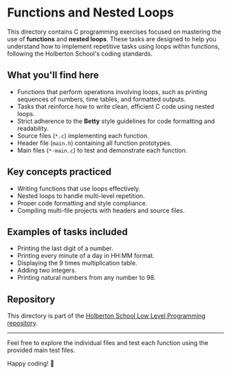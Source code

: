 # Functions and Nested Loops

This directory contains C programming exercises focused on mastering the use of **functions** and **nested loops**. These tasks are designed to help you understand how to implement repetitive tasks using loops within functions, following the Holberton School's coding standards.

## What you'll find here

- Functions that perform operations involving loops, such as printing sequences of numbers, time tables, and formatted outputs.
- Tasks that reinforce how to write clean, efficient C code using nested loops.
- Strict adherence to the **Betty** style guidelines for code formatting and readability.
- Source files (`*.c`) implementing each function.
- Header file (`main.h`) containing all function prototypes.
- Main files (`*-main.c`) to test and demonstrate each function.

## Key concepts practiced

- Writing functions that use loops effectively.
- Nested loops to handle multi-level repetition.
- Proper code formatting and style compliance.
- Compiling multi-file projects with headers and source files.

## Examples of tasks included

- Printing the last digit of a number.
- Printing every minute of a day in HH:MM format.
- Displaying the 9 times multiplication table.
- Adding two integers.
- Printing natural numbers from any number to 98.

## Repository

This directory is part of the [Holberton School Low Level Programming repository](https://github.com/Eziknmad/holbertonschool-low_level_programming/tree/main/functions_nested_loops).

---

Feel free to explore the individual files and test each function using the provided main test files.

Happy coding! 🚀

